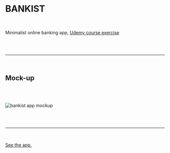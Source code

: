 # BANKIST

<br>

Minimalist online banking app, [Udemy course exercise](https://www.udemy.com/course/the-complete-javascript-course/learn/lecture/22648713#notes)

<br><br>

---

<br> 

## Mock-up
<br><br>

![bankist app mockup]("img/bankist-mockup.png)

<br><br>

---

<br>

[See the app.](https://emarekica.github.io/bankist/)

<br><br>
